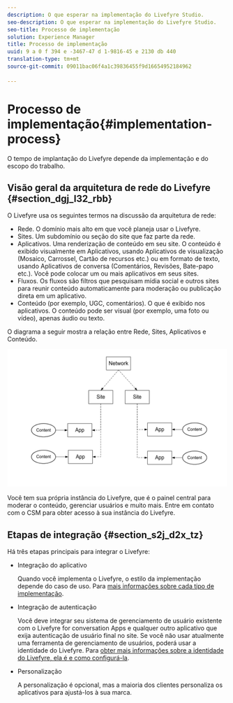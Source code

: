 ```yaml
---
description: O que esperar na implementação do Livefyre Studio.
seo-description: O que esperar na implementação do Livefyre Studio.
seo-title: Processo de implementação
solution: Experience Manager
title: Processo de implementação
uuid: 9 a 0 f 394 e -3467-47 d 1-9816-45 e 2130 db 440
translation-type: tm+mt
source-git-commit: 09011bac06f4a1c39836455f9d16654952184962

---
```



# Processo de implementação{#implementation-process}

O tempo de implantação do Livefyre depende da implementação e do escopo do trabalho.

## Visão geral da arquitetura de rede do Livefyre {#section_dgj_l32_rbb}

O Livefyre usa os seguintes termos na discussão da arquitetura de rede:

* Rede. O domínio mais alto em que você planeja usar o Livefyre.
* Sites. Um subdomínio ou seção do site que faz parte da rede.
* Aplicativos. Uma renderização de conteúdo em seu site. O conteúdo é exibido visualmente em Aplicativos, usando Aplicativos de visualização (Mosaico, Carrossel, Cartão de recursos etc.) ou em formato de texto, usando Aplicativos de conversa (Comentários, Revisões, Bate-papo etc.). Você pode colocar um ou mais aplicativos em seus sites.
* Fluxos. Os fluxos são filtros que pesquisam mídia social e outros sites para reunir conteúdo automaticamente para moderação ou publicação direta em um aplicativo.
* Conteúdo (por exemplo, UGC, comentários). O que é exibido nos aplicativos. O conteúdo pode ser visual (por exemplo, uma foto ou vídeo), apenas áudio ou texto.

O diagrama a seguir mostra a relação entre Rede, Sites, Aplicativos e Conteúdo.

![](assets/network_site_architecture.png)

Você tem sua própria instância do Livefyre, que é o painel central para moderar o conteúdo, gerenciar usuários e muito mais. Entre em contato com o CSM para obter acesso à sua instância do Livefyre.

## Etapas de integração {#section_s2j_d2x_tz}

Há três etapas principais para integrar o Livefyre:

* Integração do aplicativo

   Quando você implementa o Livefyre, o estilo da implementação depende do caso de uso. Para [mais informações sobre cada tipo de implementação](/help/implementation/c-getting-started/c-implementation-process/c-app-integration-types.md#c_app_integration_types).

* Integração de autenticação

   Você deve integrar seu sistema de gerenciamento de usuário existente com o Livefyre for conversation Apps e qualquer outro aplicativo que exija autenticação de usuário final no site. Se você não usar atualmente uma ferramenta de gerenciamento de usuários, poderá usar a identidade do Livefyre. Para [obter mais informações sobre a identidade do Livefyre, ela é e como configurá-la](/help/implementation/c-livefyre-identity-comp/c-livefyre-identity-comp.md#c_livefyre_identity).

* Personalização

   A personalização é opcional, mas a maioria dos clientes personaliza os aplicativos para ajustá-los à sua marca.

